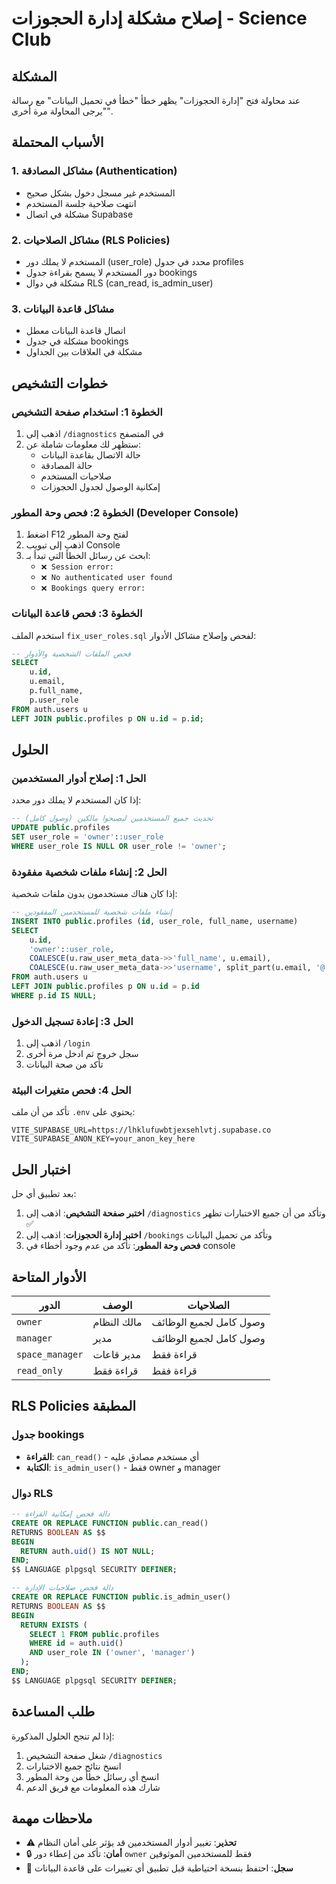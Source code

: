 # إصلاح مشكلة إدارة الحجوزات - Science Club

## المشكلة
عند محاولة فتح "إدارة الحجوزات" يظهر خطأ "خطأ في تحميل البيانات" مع رسالة "يرجى المحاولة مرة أخرى".

## الأسباب المحتملة

### 1. مشاكل المصادقة (Authentication)
- المستخدم غير مسجل دخول بشكل صحيح
- انتهت صلاحية جلسة المستخدم
- مشكلة في اتصال Supabase

### 2. مشاكل الصلاحيات (RLS Policies)
- المستخدم لا يملك دور (user_role) محدد في جدول profiles
- دور المستخدم لا يسمح بقراءة جدول bookings
- مشكلة في دوال RLS (can_read, is_admin_user)

### 3. مشاكل قاعدة البيانات
- اتصال قاعدة البيانات معطل
- مشكلة في جدول bookings
- مشكلة في العلاقات بين الجداول

## خطوات التشخيص

### الخطوة 1: استخدام صفحة التشخيص
1. اذهب إلى `/diagnostics` في المتصفح
2. ستظهر لك معلومات شاملة عن:
   - حالة الاتصال بقاعدة البيانات
   - حالة المصادقة
   - صلاحيات المستخدم
   - إمكانية الوصول لجدول الحجوزات

### الخطوة 2: فحص وحة المطور (Developer Console)
1. اضغط F12 لفتح وحة المطور
2. اذهب إلى تبويب Console
3. ابحث عن رسائل الخطأ التي تبدأ بـ:
   - `❌ Session error:`
   - `❌ No authenticated user found`
   - `❌ Bookings query error:`

### الخطوة 3: فحص قاعدة البيانات
استخدم الملف `fix_user_roles.sql` لفحص وإصلاح مشاكل الأدوار:

```sql
-- فحص الملفات الشخصية والأدوار
SELECT 
    u.id,
    u.email,
    p.full_name,
    p.user_role
FROM auth.users u
LEFT JOIN public.profiles p ON u.id = p.id;
```

## الحلول

### الحل 1: إصلاح أدوار المستخدمين
إذا كان المستخدم لا يملك دور محدد:

```sql
-- تحديث جميع المستخدمين ليصبحوا مالكين (وصول كامل)
UPDATE public.profiles 
SET user_role = 'owner'::user_role 
WHERE user_role IS NULL OR user_role != 'owner';
```

### الحل 2: إنشاء ملفات شخصية مفقودة
إذا كان هناك مستخدمون بدون ملفات شخصية:

```sql
-- إنشاء ملفات شخصية للمستخدمين المفقودين
INSERT INTO public.profiles (id, user_role, full_name, username)
SELECT 
    u.id,
    'owner'::user_role,
    COALESCE(u.raw_user_meta_data->>'full_name', u.email),
    COALESCE(u.raw_user_meta_data->>'username', split_part(u.email, '@', 1))
FROM auth.users u
LEFT JOIN public.profiles p ON u.id = p.id
WHERE p.id IS NULL;
```

### الحل 3: إعادة تسجيل الدخول
1. اذهب إلى `/login`
2. سجل خروج ثم ادخل مرة أخرى
3. تأكد من صحة البيانات

### الحل 4: فحص متغيرات البيئة
تأكد من أن ملف `.env` يحتوي على:

```env
VITE_SUPABASE_URL=https://lhklufuwbtjexsehlvtj.supabase.co
VITE_SUPABASE_ANON_KEY=your_anon_key_here
```

## اختبار الحل

بعد تطبيق أي حل:

1. **اختبر صفحة التشخيص**: اذهب إلى `/diagnostics` وتأكد من أن جميع الاختبارات تظهر ✅
2. **اختبر إدارة الحجوزات**: اذهب إلى `/bookings` وتأكد من تحميل البيانات
3. **فحص وحة المطور**: تأكد من عدم وجود أخطاء في console

## الأدوار المتاحة

| الدور | الوصف | الصلاحيات |
|-------|--------|-----------|
| `owner` | مالك النظام | وصول كامل لجميع الوظائف |
| `manager` | مدير | وصول كامل لجميع الوظائف |
| `space_manager` | مدير قاعات | قراءة فقط |
| `read_only` | قراءة فقط | قراءة فقط |

## RLS Policies المطبقة

### جدول bookings
- **القراءة**: `can_read()` - أي مستخدم مصادق عليه
- **الكتابة**: `is_admin_user()` - فقط owner و manager

### دوال RLS
```sql
-- دالة فحص إمكانية القراءة
CREATE OR REPLACE FUNCTION public.can_read()
RETURNS BOOLEAN AS $$
BEGIN
  RETURN auth.uid() IS NOT NULL;
END;
$$ LANGUAGE plpgsql SECURITY DEFINER;

-- دالة فحص صلاحيات الإدارة
CREATE OR REPLACE FUNCTION public.is_admin_user()
RETURNS BOOLEAN AS $$
BEGIN
  RETURN EXISTS (
    SELECT 1 FROM public.profiles 
    WHERE id = auth.uid() 
    AND user_role IN ('owner', 'manager')
  );
END;
$$ LANGUAGE plpgsql SECURITY DEFINER;
```

## طلب المساعدة

إذا لم تنجح الحلول المذكورة:

1. شغل صفحة التشخيص `/diagnostics`
2. انسخ نتائج جميع الاختبارات
3. انسخ أي رسائل خطأ من وحة المطور
4. شارك هذه المعلومات مع فريق الدعم

## ملاحظات مهمة

- ⚠️ **تحذير**: تغيير أدوار المستخدمين قد يؤثر على أمان النظام
- 🔒 **أمان**: تأكد من إعطاء دور `owner` فقط للمستخدمين الموثوقين
- 📝 **سجل**: احتفظ بنسخة احتياطية قبل تطبيق أي تغييرات على قاعدة البيانات